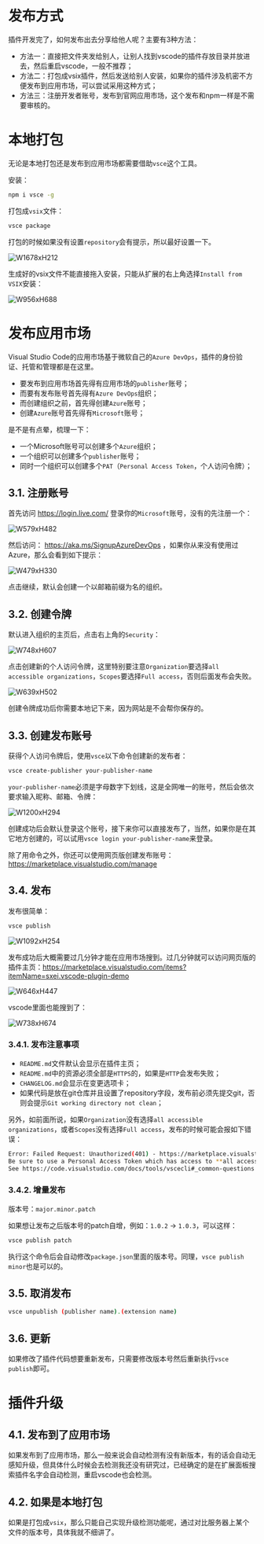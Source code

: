#  发布方式

插件开发完了，如何发布出去分享给他人呢？主要有3种方法：

- 方法一：直接把文件夹发给别人，让别人找到vscode的插件存放目录并放进去，然后重启vscode，一般不推荐；
- 方法二：打包成vsix插件，然后发送给别人安装，如果你的插件涉及机密不方便发布到应用市场，可以尝试采用这种方式；
- 方法三：注册开发者账号，发布到官网应用市场，这个发布和npm一样是不需要审核的。

# 本地打包

无论是本地打包还是发布到应用市场都需要借助`vsce`这个工具。

安装：

```bash
npm i vsce -g
```

打包成`vsix`文件：

```bash
vsce package
```

打包的时候如果没有设置`repository`会有提示，所以最好设置一下。

![W1678xH212](http://image.haoji.me/201810/20181013_211058_449_1867.png)

生成好的vsix文件不能直接拖入安装，只能从扩展的右上角选择`Install from VSIX`安装：

![W956xH688](http://image.haoji.me/201810/20181013_211221_454_0291.png)

# 发布应用市场

Visual Studio Code的应用市场基于微软自己的`Azure DevOps`，插件的身份验证、托管和管理都是在这里。

- 要发布到应用市场首先得有应用市场的`publisher`账号；
- 而要有发布账号首先得有`Azure DevOps`组织；
- 而创建组织之前，首先得创建`Azure`账号；
- 创建`Azure`账号首先得有`Microsoft`账号；

是不是有点晕，梳理一下：

- 一个Microsoft账号可以创建多个`Azure`组织；
- 一个组织可以创建多个`publisher`账号；
- 同时一个组织可以创建多个`PAT`（`Personal Access Token`，个人访问令牌）；

## 3.1. 注册账号

首先访问 https://login.live.com/ 登录你的`Microsoft`账号，没有的先注册一个：

![W579xH482](http://image.haoji.me/201810/20181013_214258_739_0257.png)

然后访问： https://aka.ms/SignupAzureDevOps ，如果你从来没有使用过Azure，那么会看到如下提示：

![W479xH330](http://image.haoji.me/201810/20181013_214409_099_0799.png)

点击继续，默认会创建一个以邮箱前缀为名的组织。

## 3.2. 创建令牌

默认进入组织的主页后，点击右上角的`Security`：

![W748xH607](http://image.haoji.me/201810/20181013_214712_447_4540.png)

点击创建新的个人访问令牌，这里特别要注意`Organization`要选择`all accessible organizations`，`Scopes`要选择`Full access`，否则后面发布会失败。

![W639xH502](http://image.haoji.me/201810/20181013_215608_127_6001.png)

创建令牌成功后你需要本地记下来，因为网站是不会帮你保存的。

## 3.3. 创建发布账号

获得个人访问令牌后，使用`vsce`以下命令创建新的发布者：

```bash
vsce create-publisher your-publisher-name
```

`your-publisher-name`必须是字母数字下划线，这是全网唯一的账号，然后会依次要求输入昵称、邮箱、令牌：

![W1200xH294](http://image.haoji.me/201810/20181013_221104_009_6828.png)

创建成功后会默认登录这个账号，接下来你可以直接发布了，当然，如果你是在其它地方创建的，可以试用`vsce login your-publisher-name`来登录。

除了用命令之外，你还可以使用网页版创建发布账号：https://marketplace.visualstudio.com/manage

## 3.4. 发布

发布很简单：

```bash
vsce publish
```

![W1092xH254](http://image.haoji.me/201810/20181013_221636_405_8062.png)

发布成功后大概需要过几分钟才能在应用市场搜到。过几分钟就可以访问网页版的插件主页：https://marketplace.visualstudio.com/items?itemName=sxei.vscode-plugin-demo

![W646xH447](http://image.haoji.me/201810/20181013_221942_272_1738.png)

vscode里面也能搜到了：

![W738xH674](http://image.haoji.me/201810/20181013_222332_214_5966.png)

### 3.4.1. 发布注意事项

- `README.md`文件默认会显示在插件主页；
- `README.md`中的资源必须全部是`HTTPS`的，如果是`HTTP`会发布失败；
- `CHANGELOG.md`会显示在变更选项卡；
- 如果代码是放在git仓库并且设置了repository字段，发布前必须先提交git，否则会提示`Git working directory not clean`；

另外，如前面所说，如果`Organization`没有选择`all accessible organizations`，或者`Scopes`没有选择`Full access`，发布的时候可能会报如下错误：

```bash
Error: Failed Request: Unauthorized(401) - https://marketplace.visualstudio.com/_apis/gallery
Be sure to use a Personal Access Token which has access to **all accessible accounts**.
See https://code.visualstudio.com/docs/tools/vscecli#_common-questions for more information.
```

### 3.4.2. 增量发布

版本号：`major.minor.patch`

如果想让发布之后版本号的patch自增，例如：`1.0.2` -> `1.0.3`，可以这样：

```bash
vsce publish patch
```

执行这个命令后会自动修改`package.json`里面的版本号。同理，`vsce publish minor`也是可以的。

## 3.5. 取消发布

```bash
vsce unpublish (publisher name).(extension name)
```

## 3.6. 更新

如果修改了插件代码想要重新发布，只需要修改版本号然后重新执行`vsce publish`即可。

# 插件升级

## 4.1. 发布到了应用市场

如果发布到了应用市场，那么一般来说会自动检测有没有新版本，有的话会自动无感知升级，但具体什么时候会去检测我还没有研究过，已经确定的是在扩展面板搜索插件名字会自动检测，重启vscode也会检测。

## 4.2. 如果是本地打包

如果是打包成`vsix`，那么只能自己实现升级检测功能呢，通过对比服务器上某个文件的版本号，具体我就不细讲了。